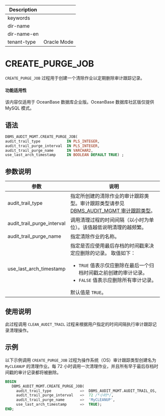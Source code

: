 | Description   |                 |
|---------------|-----------------|
| keywords      |                 |
| dir-name      |                 |
| dir-name-en   |                 |
| tenant-type   | Oracle Mode     |

# CREATE_PURGE_JOB 

`CREATE_PURGE_JOB` 过程用于创建一个清除作业以定期删除审计跟踪记录。

  <main id="notice" >
    <h4>功能适用性</h4>
    <p>该内容仅适用于 OceanBase 数据库企业版。OceanBase 数据库社区版仅提供 MySQL 模式。</p>
  </main>

## 语法 

```sql
DBMS_AUDIT_MGMT.CREATE_PURGE_JOB(
audit_trail_type            IN PLS_INTEGER,
audit_trail_purge_interval  IN PLS_INTEGER,
audit_trail_purge_name      IN VARCHAR2,
use_last_arch_timestamp     IN BOOLEAN DEFAULT TRUE) ;
```



## 参数说明 


|             参数           |           说明           |
|----------------------------|--------------------------|
| audit_trail_type           | 指定所创建的清除作业的审计跟踪类型。审计跟踪类型请参见 [DBMS_AUDIT_MGMT 审计跟踪类型](../2600.dbms-audit-mgmt-oracle/100.dbms-audit-mgmt-overview-oracle.md)。     |
| audit_trail_purge_interval | 调用清理过程的时间间隔（以小时为单位）。该值越低说明清理的越频繁。    |
| audit_trail_purge_name     | 指定清除作业的名称。    |
| use_last_arch_timestamp    | 指定是否应使用最后存档的时间戳来决定应删除的记录。 取值如下： <ul><li> `TRUE` 值表示仅应删除在最后一个归档时间戳之前创建的审计记录。   </li><li> `FALSE` 值表示应删除所有审计记录。</li></ul>    默认值是 `TRUE`。 |



## 使用说明 

此过程调用 `CLEAN_AUDIT_TRAIL` 过程来根据用户指定的时间间隔执行审计跟踪记录清理操作。

## 示例 

以下示例调用 `CREATE_PURGE_JOB` 过程为操作系统（OS）审计跟踪类型创建名为 `MyCLEANUP` 的清理作业。每 72 小时调用一次清理作业，并且所有早于最后存档时间戳的审计记录都将被删除。

```sql
BEGIN
   DBMS_AUDIT_MGMT.CREATE_PURGE_JOB(
     audit_trail_type             =>  DBMS_AUDIT_MGMT.AUDIT_TRAIL_OS,
     audit_trail_purge_interval   =>  72 /*小时*/,  
     audit_trail_purge_name       =>  'MyCLEANUP',
     use_last_arch_timestamp      =>  TRUE);
END;
```


